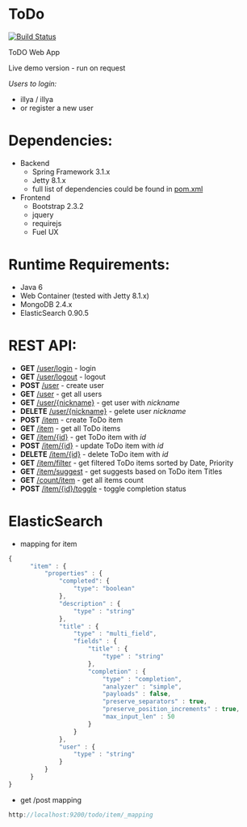 ToDo
====
[![Build Status](https://travis-ci.org/illya13/ToDo.png?branch=master)](https://travis-ci.org/illya13/ToDo)

ToDO Web App

Live demo version - run on request

*Users to login:*
- illya / illya
- or register a new user

Dependencies:
=============
- Backend
    - Spring Framework 3.1.x
    - Jetty 8.1.x
    - full list of dependencies could be found in [pom.xml](pom.xml)
- Frontend
    - Bootstrap 2.3.2
    - jquery
    - requirejs
    - Fuel UX

Runtime Requirements:
=====================
- Java 6
- Web Container (tested with Jetty 8.1.x)
- MongoDB 2.4.x 
- ElasticSearch 0.90.5

REST API:
=========
- **GET** [/user/login]() - login
- **GET** [/user/logout]() - logout
- **POST** [/user]() - create user
- **GET** [/user]() - get all users
- **GET** [/user/{nickname}]() - get user with *nickname*
- **DELETE** [/user/{nickname}]() - gelete user *nickname*
- **POST** [/item]() - create ToDo item
- **GET** [/item]() - get all ToDo items
- **GET** [/item/{id}]() - get ToDo item with *id*
- **POST** [/item/{id}]() - update ToDo item with *id*
- **DELETE** [/item/{id}]() - delete ToDo item with *id*
- **GET** [/item/filter]() - get filtered ToDo items sorted by Date, Priority
- **GET** [/item/suggest]() - get suggests based on ToDo item Titles
- **GET** [/count/item]() - get all items count
- **POST** [/item/{id}/toggle]() - toggle completion status

ElasticSearch
=============
- mapping for item

```javascript
{
      "item" : {
          "properties" : {
              "completed": {
                  "type": "boolean"
              },
              "description" : {
                  "type" : "string"
              },
              "title" : {
                  "type" : "multi_field",
                  "fields" : {
                      "title" : {
                          "type" : "string"
                      },
                      "completion" : {
                          "type" : "completion",
                          "analyzer" : "simple",
                          "payloads" : false,
                          "preserve_separators" : true,
                          "preserve_position_increments" : true,
                          "max_input_len" : 50
                      }
                  }
              },
              "user" : {
                  "type" : "string"
              }
          }
      }
}
````

- get /post mapping

```javascript
http://localhost:9200/todo/item/_mapping
````
